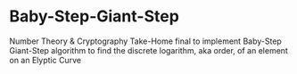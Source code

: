 # Baby-Step-Giant-Step
Number Theory &amp; Cryptography Take-Home final to implement Baby-Step Giant-Step algorithm to find the discrete logarithm, aka order, of an element on an Elyptic Curve
